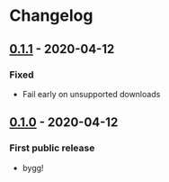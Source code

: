 # Changelog

## [0.1.1] - 2020-04-12
### Fixed
- Fail early on unsupported downloads

## [0.1.0] - 2020-04-12
### First public release
- bygg!

[0.1.1]: https://github.com/erkkah/bygg/compare/v0.1.0...v0.1.1
[0.1.0]: https://github.com/erkkah/bygg/releases/tag/v0.1.0
